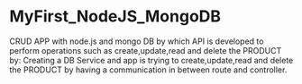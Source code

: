 # MyFirst_NodeJS_MongoDB
CRUD APP with node.js and mongo DB by which API is developed to perform operations such as create,update,read and delete the PRODUCT by:
Creating a DB Service and app is trying to create,update,read and delete the PRODUCT by having a communication in between route and controller.
